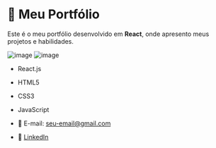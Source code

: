 # 📌 Meu Portfólio

Este é o meu portfólio desenvolvido em **React**, onde apresento meus projetos e habilidades.

![image](https://github.com/user-attachments/assets/a544f2bf-43c4-4812-a668-762f979812e7)
![image](https://github.com/user-attachments/assets/0a6afc6e-1841-4a39-a7e3-c9023fcd7bb8)


- React.js
- HTML5
- CSS3
- JavaScript


- 📧 E-mail: [seu-email@gmail.com](mailto:seu-email@gmail.com)
- 🔗 [LinkedIn](https://www.linkedin.com/in/seu-perfil/)

